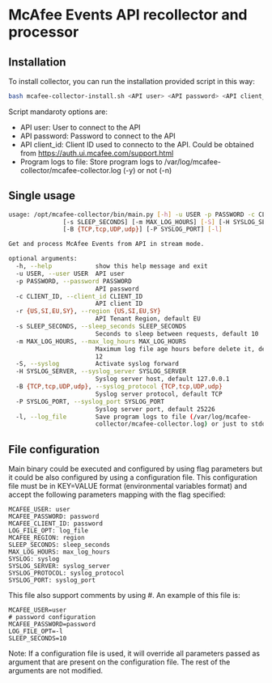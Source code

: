 # McAfee Events API recollector and processor
## Installation
To install collector, you can run the installation provided script in this way:
```bash
bash mcafee-collector-install.sh <API user> <API password> <API client_id> <program logs to file {-y,-n}>
```
Script mandaroty options are:
* API user: User to connect to the API
* API password: Password to connect to the API
* API client_id: Client ID used to connecto to the API. Could be obtained from https://auth.ui.mcafee.com/support.html
* Program logs to file: Store program logs to /var/log/mcafee-collector/mcafee-collector.log (-y) or not (-n)
## Single usage
```bash
usage: /opt/mcafee-collector/bin/main.py [-h] -u USER -p PASSWORD -c CLIENT_ID [-r {US,SI,EU,SY}]
               [-s SLEEP_SECONDS] [-m MAX_LOG_HOURS] [-S] [-H SYSLOG_SERVER]
               [-B {TCP,tcp,UDP,udp}] [-P SYSLOG_PORT] [-l]

Get and process McAfee Events from API in stream mode.

optional arguments:
  -h, --help            show this help message and exit
  -u USER, --user USER  API user
  -p PASSWORD, --password PASSWORD
                        API password
  -c CLIENT_ID, --client_id CLIENT_ID
                        API client ID
  -r {US,SI,EU,SY}, --region {US,SI,EU,SY}
                        API Tenant Region, default EU
  -s SLEEP_SECONDS, --sleep_seconds SLEEP_SECONDS
                        Seconds to sleep between requests, default 10
  -m MAX_LOG_HOURS, --max_log_hours MAX_LOG_HOURS
                        Maximum log file age hours before delete it, default
                        12
  -S, --syslog          Activate syslog forward
  -H SYSLOG_SERVER, --syslog_server SYSLOG_SERVER
                        Syslog server host, default 127.0.0.1
  -B {TCP,tcp,UDP,udp}, --syslog_protocol {TCP,tcp,UDP,udp}
                        Syslog server protocol, default TCP
  -P SYSLOG_PORT, --syslog_port SYSLOG_PORT
                        Syslog server port, default 25226
  -l, --log_file        Save program logs to file (/var/log/mcafee-
                        collector/mcafee-collector.log) or just to stdout

```
## File configuration
Main binary could be executed and configured by using flag parameters but it could be also configured by using a configuration file. This configuration file must be in KEY=VALUE format (environmental variables format) and accept the following parameters mapping with the flag specified:
```
MCAFEE_USER: user
MCAFEE_PASSWORD: password
MCAFEE_CLIENT_ID: password
LOG_FILE_OPT: log_file
MCAFEE_REGION: region
SLEEP_SECONDS: sleep_seconds
MAX_LOG_HOURS: max_log_hours
SYSLOG: syslog
SYSLOG_SERVER: syslog_server
SYSLOG_PROTOCOL: syslog_protocol
SYSLOG_PORT: syslog_port
```
This file also support comments by using #.
An example of this file is:
```file
MCAFEE_USER=user
# password configuration
MCAFEE_PASSWORD=password
LOG_FILE_OPT=-l
SLEEP_SECONDS=10
```
Note: If a configuration file is used, it will override all parameters passed as argument that are present on the configuration file. The rest of the arguments are not modified.